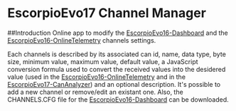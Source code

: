 # EscorpioEvo17 Channel Manager
##Introduction
Online app to modify the [EscorpioEvo16-Dashboard](https://github.com/DavideMalvezzi/EscorpioEvo16-Dashboard) and the 
[EscorpioEvo16-OnlineTelemetry](https://github.com/DavideMalvezzi/EscorpioEvo16-OnlineTelemetry) channels settings.

Each channels is described by its associated can id, name, data type, byte size, minimum value, maximum value, default value, a JavaScript conversion formula used to convert the received values into the desidered value (used in the [EscorpioEvo16-OnlineTelemetry](https://github.com/DavideMalvezzi/EscorpioEvo16-OnlineTelemetry) and in the [EscorpioEvo17-CanAnalyzer](https://github.com/DavideMalvezzi/EscorpioEvo17-CanAnalyzer)) and an optional description.
It's possible to add a new channel or remove/edit an existant one. Also, the CHANNELS.CFG file for the [EscorpioEvo16-Dashboard](https://github.com/DavideMalvezzi/EscorpioEvo16-Dashboard) can be downloaded.
